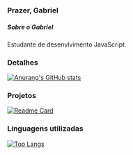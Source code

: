 ### Prazer, Gabriel

##### Sobre o Gabriel
Estudante de desenvlvimento JavaScript.

### Detalhes
[![Anurang's GitHub stats](https://github-readme-stats.vercel.app/api?username=DevGabrielOliveira&show_icons=true&theme=dark)](https://github.com/anuranghazra/github-readme-stats)

### Projetos
[![Readme Card](https://github-readme-stats.vercel.app/api/pin/?username=DevGabrielOliveira&repo=Meu-Linktree&theme=dark)](https://github.com/anuranghazra/github-readme-stats)

### Linguagens utilizadas
[![Top Langs](https://github-readme-stats.vercel.app/api/pin/top-langs/?username=DevGabrielOliveira&rlayout=compact)](https://github.com/anuranghazra/github-readme-stats)
